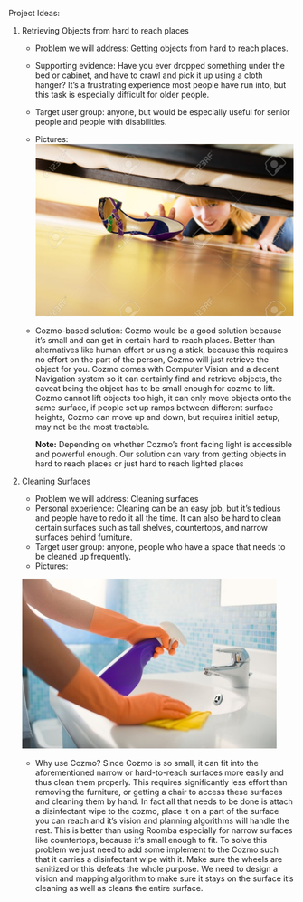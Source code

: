 Project Ideas:
  1. Retrieving Objects from hard to reach places
      * Problem we will address: Getting objects from hard to reach places. 
      * Supporting evidence: 
        Have you ever dropped something under the bed or cabinet, and have to crawl
        and pick it up using a cloth hanger? It’s a frustrating experience most people
        have run into, but this task is especially difficult for older people.   
      * Target user group: 
        anyone, but would be especially useful for senior people and people with 
        disabilities.
      * Pictures: 
        ![alt text](part1.jpg)
      * Cozmo-based solution:
        Cozmo would be a good solution because it’s small and can get in certain
        hard to reach places. Better than alternatives like human effort or using
        a stick, because this requires no effort on the part of the person, Cozmo
        will just retrieve the object for you. Cozmo comes with Computer Vision
        and a decent Navigation system so it can certainly find and retrieve objects,
        the caveat being the object has to be small enough for cozmo to lift. Cozmo
        cannot lift objects too high, it can only move objects onto the same surface,
        if people set up ramps between different surface heights, Cozmo can move up
        and down, but requires initial setup, may not be the most tractable. 
        
        **Note:** Depending on whether Cozmo’s front facing light is accessible and powerful enough.
        Our solution can vary from getting objects in hard to reach places or just hard to reach
        lighted places
        
  2. Cleaning Surfaces
      * Problem we will address: Cleaning surfaces
      * Personal experience: 
      Cleaning can be an easy job, but it’s tedious and people have to redo it all
      the time. It can also be hard to clean certain surfaces such as tall shelves,
      countertops, and narrow surfaces behind furniture.
      * Target user group: anyone, people who have a space that needs to be cleaned up frequently.
      * Pictures: 
      
      ![alt text](part2.jpg)
      * Why use Cozmo?
        Since Cozmo is so small, it can fit into the aforementioned narrow or hard-to-reach
        surfaces more easily and thus clean them properly. This requires significantly less effort
        than removing the furniture, or getting a chair to access these surfaces and cleaning them by
        hand. In fact all that needs to be done is attach a disinfectant wipe to the cozmo, place it
        on a part of the surface you can reach and it’s vision and planning algorithms will handle
        the rest. This is better than using Roomba especially for narrow surfaces like countertops,
        because it’s small enough to fit. To solve this problem we just need to add some implement to
        the Cozmo such that it carries a disinfectant wipe with it. Make sure the wheels are sanitized
        or this defeats the whole purpose. We need to design a vision and mapping algorithm to make sure
        it stays on the surface it’s cleaning as well as cleans the entire surface.

